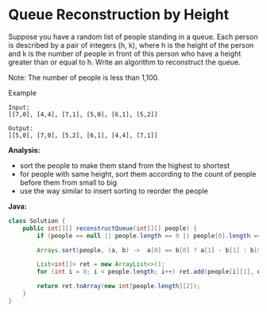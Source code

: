 # Queue Reconstruction by Height

Suppose you have a random list of people standing in a queue. Each person is described by a pair of integers (h, k), where h is the height of the person and k is the number of people in front of this person who have a height greater than or equal to h. Write an algorithm to reconstruct the queue.

Note:
The number of people is less than 1,100.

Example

    Input:
    [[7,0], [4,4], [7,1], [5,0], [6,1], [5,2]]

    Output:
    [[5,0], [7,0], [5,2], [6,1], [4,4], [7,1]]

**Analysis:**
- sort the people to make them stand from the highest to shortest
- for people with same height, sort them according to the count of people before them from small to big
- use the way similar to insert sorting to reorder the people

**Java:**
```java
class Solution {
    public int[][] reconstructQueue(int[][] people) {
        if (people == null || people.length == 0 || people[0].length == 0) return new int[0][0];

        Arrays.sort(people, (a, b) ->  a[0] == b[0] ? a[1] - b[1] : b[0] - a[0]);

        List<int[]> ret = new ArrayList<>();
        for (int i = 0; i < people.length; i++) ret.add(people[i][1], new int[]{people[i][0], people[i][1]});

        return ret.toArray(new int[people.length][2]);
    }
}
```
